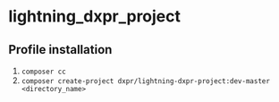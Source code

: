 # lightning_dxpr_project

## Profile installation

1. `composer cc`
2. `composer create-project dxpr/lightning-dxpr-project:dev-master <directory_name>`